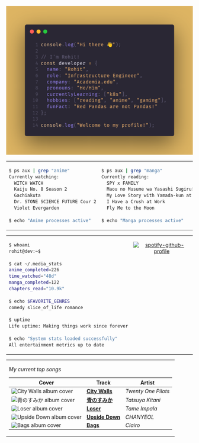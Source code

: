<div align="center">

![Rohit's GitHub profile intro banner](images/intro.png)

</div>

<table>
<tr>
<td width="50%" valign="top">

```bash
$ ps aux | grep "anime"
Currently watching:
  WITCH WATCH
  Kaiju No. 8 Season 2
  Gachiakuta
  Dr. STONE SCIENCE FUTURE Cour 2
  Violet Evergarden

$ echo "Anime processes active"
```

</td>
<td width="50%" valign="top">

```bash
$ ps aux | grep "manga"
Currently reading:
  SPY x FAMILY
  Maou no Musume wa Yasashi Sugiru!!
  My Love Story with Yamada-kun at Lv999
  I Have a Crush at Work
  Fly Me to the Moon

$ echo "Manga processes active"
```

</td>
</tr>
</table>

<table>
<tr>
<td width="50%" valign="top">

```bash
$ whoami
rohit@dev:~$

$ cat ~/.media_stats
anime_completed=226
time_watched="48d"
manga_completed=122
chapters_read="10.9k"

$ echo $FAVORITE_GENRES
comedy slice_of_life romance

$ uptime
Life uptime: Making things work since forever

$ echo "System stats loaded successfully"
All entertainment metrics up to date
```

</td>
<td width="50%" valign="top">

<div align="center">

[![spotify-github-profile](https://spotify-github-profile.kittinanx.com/api/view?uid=infernapexavier&cover_image=true&theme=default&show_offline=true&background_color=121212&interchange=true&bar_color=53b14f&bar_color_cover=true)](https://spotify-github-profile.kittinanx.com/api/view?uid=infernapexavier&redirect=true)

</div>

</td>
</tr>
</table>

<table>
<tr>
<td width="100%" valign="top">

*My current top songs*

| Cover | Track | Artist |
|-------|-------|--------|
<img src="https://i.scdn.co/image/ab67616d0000b27378cba6a1edfe4235def632ed" width="40" height="40" style="border-radius: 4px;" alt="City Walls album cover"> | **[City Walls](https://open.spotify.com/track/0Ji9UonfwC90rbZ4IaQhOb)** | *Twenty One Pilots*
<img src="https://i.scdn.co/image/ab67616d0000b273fec2d68fca92ce07c2b0d616" width="40" height="40" style="border-radius: 4px;" alt="青のすみか album cover"> | **[青のすみか](https://open.spotify.com/track/3zbKiko8V3u2yn1RcT8xBZ)** | *Tatsuya Kitani*
<img src="https://i.scdn.co/image/ab67616d0000b2735b46c80f286f7a4b8eca0b16" width="40" height="40" style="border-radius: 4px;" alt="Loser album cover"> | **[Loser](https://open.spotify.com/track/3RmFPuTTAjSQ2pbEd2j9oA)** | *Tame Impala*
<img src="https://i.scdn.co/image/ab67616d0000b273ec6baa3daabf4e86b3470da4" width="40" height="40" style="border-radius: 4px;" alt="Upside Down album cover"> | **[Upside Down](https://open.spotify.com/track/5a5QwAcEmYGYpE0nt14up9)** | *CHANYEOL*
<img src="https://i.scdn.co/image/ab67616d0000b27378d601a8e07bef8b1f8ecf82" width="40" height="40" style="border-radius: 4px;" alt="Bags album cover"> | **[Bags](https://open.spotify.com/track/56NEihhw1BsIgBBzfvcE76)** | *Clairo*

</td>
</tr>
</table>
